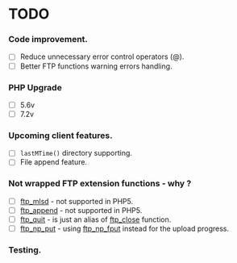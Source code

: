# TODO

### Code improvement.
- [ ] Reduce unnecessary error control operators (@).
- [ ] Better FTP functions warning errors handling.

### PHP Upgrade
- [ ] 5.6v
- [ ] 7.2v

### Upcoming client features.
- [ ] `lastMTime()` directory supporting.  
- [ ] File append feature.

### Not wrapped FTP extension functions - why ?
- [ ] [ftp_mlsd](https://www.php.net/manual/en/function.ftp-append.php) - not supported in PHP5. 
- [ ] [ftp_append](https://www.php.net/manual/en/function.ftp-mlsd.php) - not supported in PHP5. 
- [ ] [ftp_quit](https://www.php.net/manual/en/function.ftp-quit.php) - is just an alias of [ftp_close](https://www.php.net/manual/en/function.ftp-close.php) function.
- [ ] [ftp_np_put](https://www.php.net/manual/en/function.ftp-nb-put.php) - using [ftp_np_fput](https://www.php.net/manual/en/function.ftp-nb-fput.php) instead for the upload progress.

### Testing.